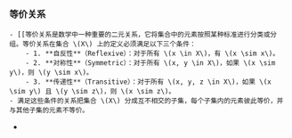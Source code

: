 ### 等价关系
	- [[等价关系是数学中一种重要的二元关系，它将集合中的元素按照某种标准进行分类或分组。等价关系在集合 \(X\) 上的定义必须满足以下三个条件：
		- 1. **自反性**（Reflexive）：对于所有 \(x \in X\)，有 \(x \sim x\)。
		- 2. **对称性**（Symmetric）：对于所有 \(x, y \in X\)，如果 \(x \sim y\)，则 \(y \sim x\)。
		- 3. **传递性**（Transitive）：对于所有 \(x, y, z \in X\)，如果 \(x \sim y\) 且 \(y \sim z\)，则 \(x \sim z\)。
	- 满足这些条件的关系把集合 \(X\) 分成互不相交的子集，每个子集内的元素彼此等价，并与其他子集的元素不等价。
-
